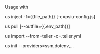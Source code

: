 Usage with

us inject -f={{file_path}} [-c=psiu-config.js]

us pull [--outfile={{.env_path}}]

us import --from=teller -c=.teller.yml

us init --providers=ssm,dotenv,...
